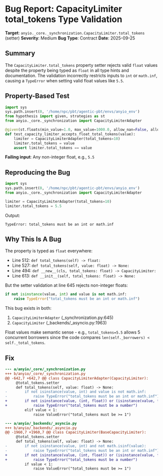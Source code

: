 # Bug Report: CapacityLimiter total_tokens Type Validation

**Target**: `anyio._core._synchronization.CapacityLimiter.total_tokens` (setter)
**Severity**: Medium
**Bug Type**: Contract
**Date**: 2025-09-25

## Summary

The `CapacityLimiter.total_tokens` property setter rejects valid `float` values despite the property being typed as `float` in all type hints and documentation. The validation incorrectly restricts inputs to `int` or `math.inf`, causing a `TypeError` when setting valid float values like `5.5`.

## Property-Based Test

```python
import sys
sys.path.insert(0, '/home/npc/pbt/agentic-pbt/envs/anyio_env')
from hypothesis import given, strategies as st
from anyio._core._synchronization import CapacityLimiterAdapter

@given(st.floats(min_value=1.0, max_value=1000.0, allow_nan=False, allow_infinity=False))
def test_capacity_limiter_accepts_float_total_tokens(value):
    limiter = CapacityLimiterAdapter(total_tokens=10)
    limiter.total_tokens = value
    assert limiter.total_tokens == value
```

**Failing input**: Any non-integer float, e.g., `5.5`

## Reproducing the Bug

```python
import sys
sys.path.insert(0, '/home/npc/pbt/agentic-pbt/envs/anyio_env')
from anyio._core._synchronization import CapacityLimiterAdapter

limiter = CapacityLimiterAdapter(total_tokens=10)
limiter.total_tokens = 5.5
```

Output:
```
TypeError: total_tokens must be an int or math.inf
```

## Why This Is A Bug

The property is typed as `float` everywhere:
- Line 512: `def total_tokens(self) -> float:`
- Line 527: `def total_tokens(self, value: float) -> None:`
- Line 494: `def __new__(cls, total_tokens: float) -> CapacityLimiter:`
- Line 613: `def __init__(self, total_tokens: float) -> None:`

But the setter validation at line 645 rejects non-integer floats:
```python
if not isinstance(value, int) and value is not math.inf:
    raise TypeError("total_tokens must be an int or math.inf")
```

This bug exists in both:
1. `CapacityLimiterAdapter` (_synchronization.py:645)
2. `CapacityLimiter` (_backends/_asyncio.py:1963)

Float values make semantic sense - e.g., `total_tokens=5.5` allows 5 concurrent borrowers since the code compares `len(self._borrowers) < self._total_tokens`.

## Fix

```diff
--- a/anyio/_core/_synchronization.py
+++ b/anyio/_core/_synchronization.py
@@ -642,7 +642,7 @@ class CapacityLimiterAdapter(CapacityLimiter):
     @total_tokens.setter
     def total_tokens(self, value: float) -> None:
-        if not isinstance(value, int) and value is not math.inf:
-            raise TypeError("total_tokens must be an int or math.inf")
+        if not isinstance(value, (int, float)) or (isinstance(value, float) and math.isnan(value)):
+            raise TypeError("total_tokens must be a number")
         elif value < 1:
             raise ValueError("total_tokens must be >= 1")

--- a/anyio/_backends/_asyncio.py
+++ b/anyio/_backends/_asyncio.py
@@ -1960,7 +1960,7 @@ class CapacityLimiter(BaseCapacityLimiter):
     @total_tokens.setter
     def total_tokens(self, value: float) -> None:
-        if not isinstance(value, int) and not math.isinf(value):
-            raise TypeError("total_tokens must be an int or math.inf")
+        if not isinstance(value, (int, float)) or (isinstance(value, float) and math.isnan(value)):
+            raise TypeError("total_tokens must be a number")
         if value < 1:
             raise ValueError("total_tokens must be >= 1")
```
